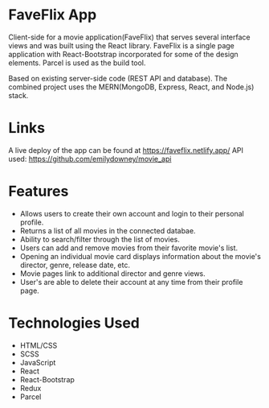 # FaveFlix App
Client-side for a movie application(FaveFlix) that serves several interface views and was built using the React library. FaveFlix is a single page application with React-Bootstrap incorporated for some of the design elements. Parcel is used as the build tool.

Based on existing server-side code (REST API and database). The combined project uses the MERN(MongoDB, Express, React, and Node.js) stack.
# Links
A live deploy of the app can be found at https://faveflix.netlify.app/
API used: https://github.com/emilydowney/movie_api
# Features
* Allows users to create their own account and login to their personal profile.
* Returns a list of all movies in the connected databae.
* Ability to search/filter through the list of movies.
* Users can add and remove movies from their favorite movie's list.
* Opening an individual movie card displays information about the movie's director, genre, release date, etc.
* Movie pages link to additional director and genre views.
* User's are able to delete their account at any time from their profile page.
# Technologies Used
* HTML/CSS
* SCSS
* JavaScript
* React
* React-Bootstrap
* Redux
* Parcel